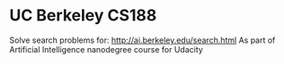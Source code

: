# UC Berkeley CS188
Solve search problems for:
http://ai.berkeley.edu/search.html
As part of Artificial Intelligence nanodegree course for Udacity
